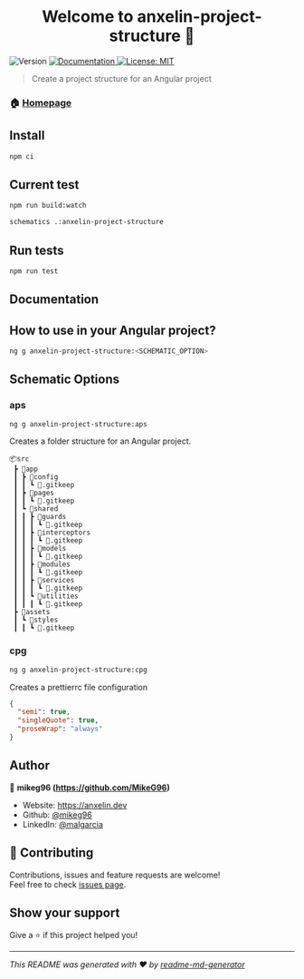 <h1 align="center">Welcome to anxelin-project-structure 👋</h1>
<p>
  <img alt="Version" src="https://img.shields.io/badge/version-0.1.0-blue.svg?cacheSeconds=2592000" />
  <a href="https://github.com/MikeG96/anxelin-project-structure/#README" target="_blank">
    <img alt="Documentation" src="https://img.shields.io/badge/documentation-yes-brightgreen.svg" />
  </a>
  <a href="#" target="_blank">
    <img alt="License: MIT" src="https://img.shields.io/badge/License-MIT-yellow.svg" />
  </a>
</p>

> Create a project structure for an Angular project

### 🏠 [Homepage](https://github.com/MikeG96/anxelin-project-structure/#README)

## Install

```sh
npm ci
```

## Current test

```sh
npm run build:watch
```

```sh
schematics .:anxelin-project-structure
```

## Run tests

```sh
npm run test
```

## Documentation

## How to use in your Angular project?

```sh
ng g anxelin-project-structure:<SCHEMATIC_OPTION>
```

## Schematic Options

### aps

```sh
ng g anxelin-project-structure:aps
```

Creates a folder structure for an Angular project.

```
📦src
 ┣ 📂app
 ┃ ┣ 📂config
 ┃ ┃ ┗ 📜.gitkeep
 ┃ ┣ 📂pages
 ┃ ┃ ┗ 📜.gitkeep
 ┃ ┗ 📂shared
 ┃ ┃ ┣ 📂guards
 ┃ ┃ ┃ ┗ 📜.gitkeep
 ┃ ┃ ┣ 📂interceptors
 ┃ ┃ ┃ ┗ 📜.gitkeep
 ┃ ┃ ┣ 📂models
 ┃ ┃ ┃ ┗ 📜.gitkeep
 ┃ ┃ ┣ 📂modules
 ┃ ┃ ┃ ┗ 📜.gitkeep
 ┃ ┃ ┣ 📂services
 ┃ ┃ ┃ ┗ 📜.gitkeep
 ┃ ┃ ┗ 📂utilities
 ┃ ┃ ┃ ┗ 📜.gitkeep
 ┣ 📂assets
 ┃ ┗ 📂styles
 ┃ ┃ ┗ 📜.gitkeep
```

### cpg

```sh
ng g anxelin-project-structure:cpg
```

Creates a prettierrc file configuration

```json
{
  "semi": true,
  "singleQuote": true,
  "proseWrap": "always"
}
```

## Author

👤 **mikeg96 (https://github.com/MikeG96)**

- Website: https://anxelin.dev
- Github: [@mikeg96](https://github.com/mikeg96)
- LinkedIn: [@malgarcia](https://linkedin.com/in/malgarcia)

## 🤝 Contributing

Contributions, issues and feature requests are welcome!<br />Feel free to check
[issues page](https://github.com/MikeG96/anxelin-project-structure/issues).

## Show your support

Give a ⭐️ if this project helped you!

---

_This README was generated with ❤️ by
[readme-md-generator](https://github.com/kefranabg/readme-md-generator)_
